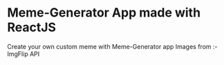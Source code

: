 # Meme-Generator App made with ReactJS
Create your own custom meme with Meme-Generator app
Images from :- ImgFlip API
